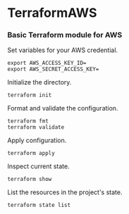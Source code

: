 # TerraformAWS
### Basic Terraform module for AWS

Set variables for your AWS credential.

	export AWS_ACCESS_KEY_ID=
	export AWS_SECRET_ACCESS_KEY=

Initialize the directory.

	terraform init

Format and validate the configuration.

	terraform fmt
	terraform validate

Apply configuration.

	terraform apply

Inspect current state.

	terraform show

List the resources in the project's state.

	terraform state list
